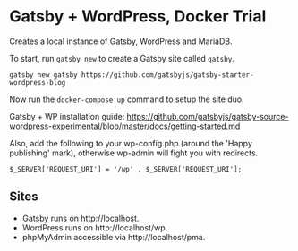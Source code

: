 # Gatsby + WordPress, Docker Trial
Creates a local instance of Gatsby, WordPress and MariaDB.

To start, run `gatsby new` to create a Gatsby site called `gatsby`.

```
gatsby new gatsby https://github.com/gatsbyjs/gatsby-starter-wordpress-blog
```

Now run the `docker-compose up` command to setup the site duo.

Gatsby + WP installation guide: https://github.com/gatsbyjs/gatsby-source-wordpress-experimental/blob/master/docs/getting-started.md

Also, add the following to your wp-config.php (around the 'Happy publishing' mark), otherwise wp-admin will fight you with redirects.

```
$_SERVER['REQUEST_URI'] = '/wp' . $_SERVER['REQUEST_URI'];
```

## Sites
* Gatsby runs on http://localhost.
* WordPress runs on http://localhost/wp.
* phpMyAdmin accessible via http://localhost/pma.
